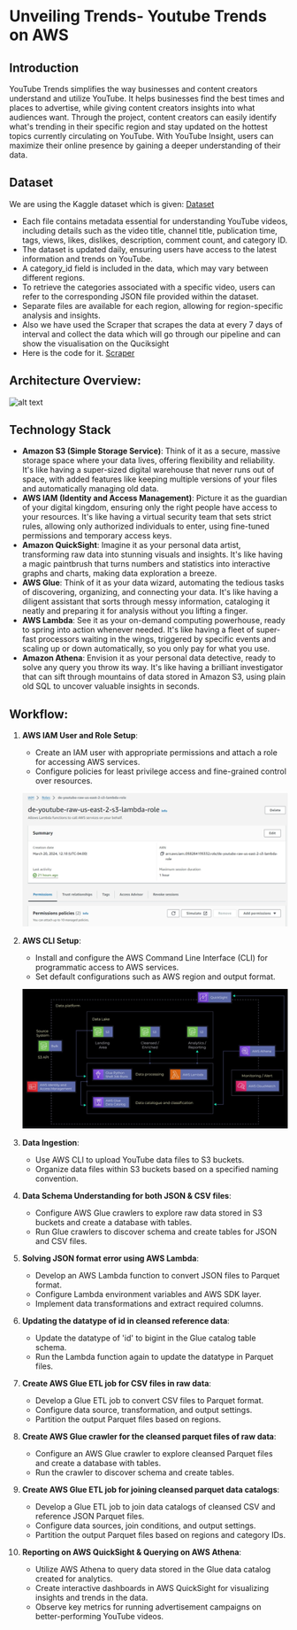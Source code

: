 # Unveiling Trends- Youtube Trends on AWS

## Introduction

YouTube Trends simplifies the way businesses and content creators understand and utilize YouTube. It helps businesses find the best times and places to advertise, while giving content creators insights into what audiences want. Through the project, content creators can easily identify what's trending in their specific region and stay updated on the hottest topics currently circulating on YouTube. With YouTube Insight, users can maximize their online presence by gaining a deeper understanding of their data.

## Dataset

We are using the Kaggle dataset which is given: [Dataset](https://www.kaggle.com/datasets/rsrishav/youtube-trending-video-dataset)

- Each file contains metadata essential for understanding YouTube videos, including details such as the video title, channel title, publication time, tags, views, likes, dislikes, description, comment count, and category ID.
- The dataset is updated daily, ensuring users have access to the latest information and trends on YouTube.
- A category_id field is included in the data, which may vary between different regions.
- To retrieve the categories associated with a specific video, users can refer to the corresponding JSON file provided within the dataset.
- Separate files are available for each region, allowing for region-specific analysis and insights.
- Also we have used the Scraper that scrapes the data at every 7 days of interval and collect the data which will go through our pipeline and can show the visualisation on the Quciksight
- Here is the code for it.
  [Scraper](https://github.com/pavanpandya/Unveiling-Trends-A-Cloud-Driven-Data-Engineering-Project-on-AWS)

## Architecture Overview:

![alt text](Architecture-1.png)

## Technology Stack

- **Amazon S3 (Simple Storage Service)**: Think of it as a secure, massive storage space where your data lives, offering flexibility and reliability. It's like having a super-sized digital warehouse that never runs out of space, with added features like keeping multiple versions of your files and automatically managing old data.
- **AWS IAM (Identity and Access Management)**: Picture it as the guardian of your digital kingdom, ensuring only the right people have access to your resources. It's like having a virtual security team that sets strict rules, allowing only authorized individuals to enter, using fine-tuned permissions and temporary access keys.
- **Amazon QuickSight**: Imagine it as your personal data artist, transforming raw data into stunning visuals and insights. It's like having a magic paintbrush that turns numbers and statistics into interactive graphs and charts, making data exploration a breeze.
- **AWS Glue**: Think of it as your data wizard, automating the tedious tasks of discovering, organizing, and connecting your data. It's like having a diligent assistant that sorts through messy information, cataloging it neatly and preparing it for analysis without you lifting a finger.
- **AWS Lambda**: See it as your on-demand computing powerhouse, ready to spring into action whenever needed. It's like having a fleet of super-fast processors waiting in the wings, triggered by specific events and scaling up or down automatically, so you only pay for what you use.
- **Amazon Athena**: Envision it as your personal data detective, ready to solve any query you throw its way. It's like having a brilliant investigator that can sift through mountains of data stored in Amazon S3, using plain old SQL to uncover valuable insights in seconds.

## Workflow:

1. **AWS IAM User and Role Setup**:

   - Create an IAM user with appropriate permissions and attach a role for accessing AWS services.
   - Configure policies for least privilege access and fine-grained control over resources.

   ![alt text](image_ecc_1.jpg)

2. **AWS CLI Setup**:

   - Install and configure the AWS Command Line Interface (CLI) for programmatic access to AWS services.
   - Set default configurations such as AWS region and output format.

   ![alt text](image_ecc_2.jpg)

3. **Data Ingestion**:

   - Use AWS CLI to upload YouTube data files to S3 buckets.
   - Organize data files within S3 buckets based on a specified naming convention.

4. **Data Schema Understanding for both JSON & CSV files**:

   - Configure AWS Glue crawlers to explore raw data stored in S3 buckets and create a database with tables.
   - Run Glue crawlers to discover schema and create tables for JSON and CSV files.

5. **Solving JSON format error using AWS Lambda**:

   - Develop an AWS Lambda function to convert JSON files to Parquet format.
   - Configure Lambda environment variables and AWS SDK layer.
   - Implement data transformations and extract required columns.

6. **Updating the datatype of id in cleansed reference data**:

   - Update the datatype of 'id' to bigint in the Glue catalog table schema.
   - Run the Lambda function again to update the datatype in Parquet files.

7. **Create AWS Glue ETL job for CSV files in raw data**:

   - Develop a Glue ETL job to convert CSV files to Parquet format.
   - Configure data source, transformation, and output settings.
   - Partition the output Parquet files based on regions.

8. **Create AWS Glue crawler for the cleansed parquet files of raw data**:

   - Configure an AWS Glue crawler to explore cleansed Parquet files and create a database with tables.
   - Run the crawler to discover schema and create tables.

9. **Create AWS Glue ETL job for joining cleansed parquet data catalogs**:

   - Develop a Glue ETL job to join data catalogs of cleansed CSV and reference JSON Parquet files.
   - Configure data sources, join conditions, and output settings.
   - Partition the output Parquet files based on regions and category IDs.

10. **Reporting on AWS QuickSight & Querying on AWS Athena**:
    - Utilize AWS Athena to query data stored in the Glue data catalog created for analytics.
    - Create interactive dashboards in AWS QuickSight for visualizing insights and trends in the data.
    - Observe key metrics for running advertisement campaigns on better-performing YouTube videos.
    <!-- <p align="center">
        <img src="docs/athena.png" alt="AWS-athena" width="1050"/>
    </p>

<!-- <p align="center">
    <img src="docs/dashboard-for-youtube.png" alt="dashboard" width="1050"/>
</p>  -->
